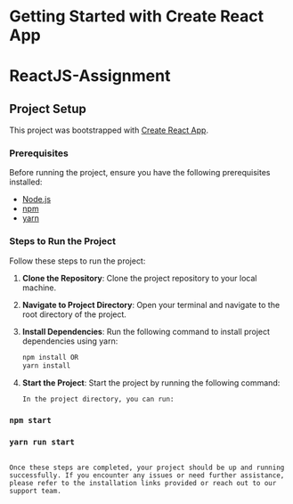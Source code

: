 # Getting Started with Create React App
# ReactJS-Assignment

## Project Setup
This project was bootstrapped with [Create React App](https://github.com/facebook/create-react-app).

### Prerequisites
Before running the project, ensure you have the following prerequisites installed:

- [Node.js](https://nodejs.org/)
- [npm](https://www.npmjs.com/get-npm)
- [yarn](https://classic.yarnpkg.com/en/docs/install/)

### Steps to Run the Project
Follow these steps to run the project:

1. **Clone the Repository**:
   Clone the project repository to your local machine.

2. **Navigate to Project Directory**:
   Open your terminal and navigate to the root directory of the project.

3. **Install Dependencies**:
   Run the following command to install project dependencies using yarn:
   ```bash
   npm install OR
   yarn install
   ```

4. **Start the Project**:
   Start the project by running the following command:
   ```bash
   In the project directory, you can run:

### `npm start`
### `yarn run start`
   ```

Once these steps are completed, your project should be up and running successfully. If you encounter any issues or need further assistance, please refer to the installation links provided or reach out to our support team.